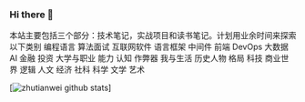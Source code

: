 ### Hi there 👋

本站主要包括三个部分：技术笔记，实战项目和读书笔记。计划用业余时间来探索以下类别 编程语言 算法面试 互联网软件 语言框架 中间件 前端 DevOps 大数据 AI 金融 投资 大学与职业 能力 认知 作弊器 我与生活 历史人物 格局 科技 商业世界 逻辑 人文 经济 社科 科学 文学 艺术  

[![zhutianwei github stats](https://github-readme-stats.vercel.app/api?username=zhutianwei)]


<!--
**zhutianwei/zhutianwei** is a ✨ _special_ ✨ repository because its `README.md` (this file) appears on your GitHub profile.

Here are some ideas to get you started:

- 🔭 I’m currently working on ...
- 🌱 I’m currently learning ...
- 👯 I’m looking to collaborate on ...
- 🤔 I’m looking for help with ...
- 💬 Ask me about ...
- 📫 How to reach me: ...
- 😄 Pronouns: ...
- ⚡ Fun fact: ...
-->
